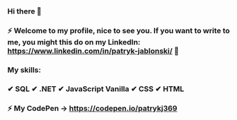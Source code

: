 ### Hi there 👋
### ⚡ Welcome to my profile, nice to see you. If you want to write to me, you might this do on my LinkedIn: https://www.linkedin.com/in/patryk-jablonski/ 💬
### My skills:
### ✔ SQL ✔ .NET  ✔ JavaScript Vanilla ✔ CSS ✔ HTML

### ⚡ My CodePen -> https://codepen.io/patrykj369
 
<!--
**patrykj369/patrykj369** is a ✨ _special_ ✨ repository because its `README.md` (this file) appears on your GitHub profil

Here are some ideas to get you started:
- 🔭 I’m currently working on ...
- 🌱 I’m currently learning ...
- 👯 I’m looking to collaborate on ...
- 🤔 I’m looking for help with ...
- 💬 Ask me about ...
- 📫 How to reach me: ...
- 😄 Pronouns: ...
- ⚡ Fun fact: ...
-->
